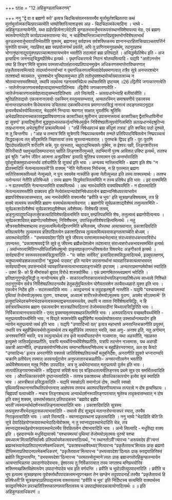 +++
title = "12 अहिकुण्डलाधिकरणम्"

+++
ननु "द्वे वा व ब्रह्मणो रूपे' इत्यत्र चिदचित्संवलनरूपस्यैव मूर्त्तामूर्त्तशब्दिततया कथं मूर्त्तामूर्त्तात्मकाचित्प्रपञ्चस्येति भाष्योक्तिरित्याशङ्क्य आह - चिदचिदात्मकेत्यादिना । भाष्ये - अहिकुण्डलन्यायेनेति, यथा ह्यहेंरहित्वेनाऽभेदेऽपि कुण्डलभावर्जुभावरूपसंस्थानविशेषापत्त्या भेदः, एवं ब्रह्मणः स्वरूपेणाभेदेऽपि कार्यप्रपञ्चरूपापत्त्या भेदः, न चाहेर्विश्रान्तिसञ्चारणादिप्रयुक्त्तभोगविशेषलाभार्थं कुण्डलभावर्जुभावापत्तिर्भवतीति युक्त्तम्, ब्रह्मणस्तु सर्वज्ञस्य सर्वशक्त्तिकस्य ज्ञानानन्दरहिताचित्प्रपञ्चतापर्त्तिर्न युक्त्तेति वाच्यम्, नह्यहिवत् ब्रह्म स्वप्रयोजनार्थं प्रवर्तते, अपि तु प्राणिनामनुग्रहार्थम्, तदनुग्रहश्च भोगानुष्ठानाद्युपयुक्त्तप्रपञ्चात्मतापत्त्यभावेन भवतीति तदात्मतां ब्रह्म प्रतिपद्यते । अचिद्धर्मप्रतिषेध इति - अज इत्यादिना जननाद्यचिद्धमर्प्रतिषेध इत्यर्थः । पृथगधिकरणत्वे निदानं श्रोतव्यमित्यादि - यद्यपि "अतोऽनन्तेन तथा हि लिङ्ग'मिति सूत्रस्य परमसाध्योपसंहारत्वप्रतिपादनमुखेन अधिकरणसमाप्तेराविष्करणात् प्रकृतैतावत्त्वमित्यादेः तादर्थ्यानन्तर्याभ्यां न पृथगधिकरणत्वमित्यादेर्वक्ष्यमाणत्वात् तत्रैव सूत्रे अनन्तरशब्देन ततश्शब्दो व्याख्यातः, भूयश्शब्देन भूयिष्ठत्वमुच्यत इति ततोभूयश्शब्दयोर्व्याख्यातत्वाच्च न श्रोतव्यान्तरमवशिष्यते, तथापि तदर्थस्य गहनत्वमभिप्रेत्य तथोक्तमिति द्रष्टव्यम् ॥26॥द्वितीये जगत्कारणत्वेति - जातेर्जगत्कारणत्वसर्वज्ञत्वाद्यसम्भवादितिभावः ॥द्वितीये जगत्कारणत्वेति - जातेर्जगत्कारणत्वसर्वज्ञत्वाद्यसम्भवादितिभावः ॥परे त्वित्यादि - अतत्प्रधानेभ्याहि बलीयांसीति । श्रुतिप्रतिपाद्ययोः एकत्वनानात्वयोः एकस्मिन् वस्तुन्यसम्भवात्, अन्यतरस्मिन् समाश्रयणीये एकत्त्वस्य मानान्तराप्राप्तत्वेन विधेयत्वस्य उचिततया एकत्वविधानाय प्रमाणान्तरसिद्धं नानात्वं तदङ्गतयाऽनूद्यत इत्यस्यैवार्थस्योचितत्वात्, भेददर्शने निन्दायाः श्रवणात् साक्षात् भूयसीभिः श्रुतिभिः अभेदप्रतिपादनाच्चाकारवद्व्रह्मविषयाणाञ्च कासाञ्चित् श्रुतीनान् उपासनारूपत्वं कासाञ्चित् द्वैताभिधायिनीनां द्वा सुपर्णा' इत्यादिश्रुतीनां बुद्धयुपाध्यस्तकर्त्तृत्वनिषेधमुखेन निर्विशेषप्रतीत्युपयोगित्वमिति अतत्प्रधानभेदश्रुतिभ्यः तत्प्रधानानाम् अभेदश्रुतीनां प्राबल्यमित्यर्थः । "तर्हि निषेधप्रपञ्चं ब्रह्म कीदृशं तत्राह' इति क्वचित् पाठो दृश्यते, स तु चिन्तनीयः । "आह च तन्मात्र'मिति सूत्रेणापि निष्प्रपञ्चत्वस्यैव तन्मते प्रतिपिपादयिषितत्वेन निष्प्रपञ्चत्वं सिद्धवत्कृत्य तत् कीदृशमिति जिज्ञासायां तस्य सूत्रस्यानवतारात् । पुरश्चक्रे द्विपद इति - पुरः पुराणि द्विपदोपलक्षितानि शरीराणि चक्रे, पुरः पुरस्तात्, चक्षुराद्यभिव्यक्त्तेः पूर्वमेव, स ईश्वरः पक्षी, लिङ्गशरीरस्य तैत्तिरीयादौ पक्षपुच्छादिसम्पादनात् पक्षीति लिङ्गशरीरमुच्यते, तदभिमानी पुरुष आविशत् प्रविष्ट इत्यर्थः, ततश्च इयं श्रुतिः "अनेन जीवेन आत्मना अनुप्रविश्य' इत्यादि श्रुतिश्च परमात्मन एव अन्तर्भावादिति पूर्वसूत्रोक्तमुपाध्यन्तर्भावं दर्शयतीति हि सूत्रार्थ इति भावः । अन्यस्य नास्तित्वमिति - ब्रह्मण इति शेषः "न ह्येतस्मादिति नेत्यन्यत्परमस्ती'ति वाक्यम् "नेति नेतीत्यस्य निर्वचनम्, न हि एतस्मात् ब्रह्मणः व्यतिरिक्त्तमस्तीत्यतो नेत्युच्यते, न पुनः स्वयमेव नास्तीति कृत्वा नेतीत्युच्यत इति तस्य वाक्यस्यार्थः । ततश्च यतोन्यत्परं नेतीति प्रतिषिध्यते । तस्य ब्रह्मणः सिद्धमेवास्तित्वमिति न तस्य प्रतिषेध इति भावः । इदं वाक्यमिति - न ह्यतस्मादिति नेत्यन्यत्परमिति वाक्यमित्यर्थः । अथ नामधेयमिति वाक्यविषयमिति - न ह्येतस्मादिति नेत्यन्यत्परमस्तीति वाक्यस्य इति नेत्येवंरूपान्यादेशनिषेधपरत्वेन ब्रह्मान्यनिषेधपरत्वाभावेन ब्रह्मपरिशेषकत्वासम्भवात्, अथ नामधेयमिति वाक्यस्यैव "ब्रवीति च भूयः' इति सूत्रखण्डविषयत्वम्, तत्र हि वाक्ये सत्यस्य सत्यमिति ब्रह्मणः परमार्थसत्यत्वावेदनात् । ब्रह्मणोपि सूर्यप्रकाशाद्यवैशेष्यं तत्तुल्यत्वमिति - सूर्यप्रकाशादेरवैशेष्यं सूर्यप्रकाशाद्यवैशेष्यम् अवैशेष्यम्- विशेषरहि तत्वम्, अङ्गुल्याद्युपाधिकृतर्जुवक्रत्वादिविशेषरहितत्वमिति यावत्,सम्प्रतिपन्नमिति शेषः, तत्तुल्यत्वं ब्रह्मणोपीत्यन्वयः । सूर्यप्रकाशादिवत् ब्रह्मणोऽप्यवैशेष्यम्; निविर्शेषत्वम्, उपाधिकृतविशेषराहित्यमित्यर्थः । नतु सौत्रस्यावैशेष्यशब्दस्य तत्तुल्यत्वमित्येतद्विवरणमिति भ्रमितव्यम्, परैस्तथा अव्याख्यानात्, प्रकाशादिवदिति वतिप्रत्ययेनैव तुल्यत्वस्य प्रतिपादितत्वेन प्रकाशादिवच्च तुल्यत्वमित्यस्यासङ्गतत्वाच्चेति बोध्यम् । अवस्थाभेदादिति - "उभयव्यपदेशा'दिति सूत्रे जीवस्य परमात्मावस्थाभेदत्वात् संराध्यसंराधकभावाविरोध उपन्यस्तः, "प्रकाशाश्रयवद्वे'ति सूत्रे तु जीवस्य ब्रह्मैकदेशत्वेन तदंशत्वात् संराध्यसरोधकभावस्समर्थित इत्यर्थः । अर्थान्तरत्वामितिगन्धविधितन्निषेधश्रुत्योः प्राकृताप्राकृतगन्धविषयत्वेत विषयभेदः अङ्गीकार्य इत्यर्थः ।सार्वज्ञ्यादीनां स्वरूपपरवाक्यसिद्धत्वादिति - "यः सर्वज्ञः सर्ववित्' इत्यादिवाक्यसिद्धत्वादित्यर्थः, इदमुपलक्षणम्, चतुष्पात्वषोडशकलत्वादीनां "बुद्ध्यर्थः पादवत्' इति न्यायेन उपासनार्थानां व्यावहारिकसत्यत्वाभाववत् सार्वज्ञ्यादीनाम् उपासनार्थत्वे व्यावहारिकसत्यत्वाभावप्रसङ्गाच्चेति द्रष्टव्यम् । अन्यतराप्रमाण्यमेवोक्तं स्यादिति - उक्त्तं हि- को हि मीमांसको ब्रूयात् विरोधे शास्त्रयोर्मिथः । एकं प्रमाणमितरस्त्वप्रमाणं भवेदिति । प्रतिज्ञानुगुणहेतुसिद्धौ तु नान्योन्यश्रय इति - साकारत्वनिराकारत्वरूपोभयलिङ्गत्वप्रतिषेधस्य साध्यत्वे निश्चिते तदानुगुण्येन सर्वत्र निर्विशेषप्रतिपादनस्यैव हेतूकर्तुमुचितत्वेन योगैयतावशेन तस्यैवाध्यहारो युक्त्त इति भावः । एकत्वेन निर्देश इति - सदसत्त्ववदिति भावः । अतद्वचनत्वं च तदुदाहृतश्रुतौ नास्तीति - यद्यपि "यश्चायमस्यां पृथिव्यां तेजोमयोऽमृतमयः पुराणः, यश्चायम्, अध्यात्मं शारीरस्तेजोमयोऽमृतमयः पुराणः, अयमेव सोऽयमात्मे' ति प्रत्युपाधिभेदवचनेनाभेदवचनत्वरूपमतद्वचनतत्वमस्त्येव, तथापि न तावता निर्विशेषत्वसिद्धिः, न हि सर्वत्रावस्थितस्य ब्रह्मणः एकत्वमात्रेण शास्त्रप्रतिपादितानां तेजोमयत्वादीनां मिथ्यात्वसिद्धिरिति भावः । निर्विकारत्वानन्दरूपत्वेति - एतत् द्वयमप्यमृतमयशब्दफलितमिति भावः । अरूपवदित्यत्र वच्छब्दवैयर्थ्यमिति - मतुप्प्रत्ययवैयर्थ्यमिति भावः, न विद्यते रूपमस्येति बहुव्रीहिणैव मत्वर्थस्योक्तत्वात् उक्त्तार्थानामप्रयोग इति न्यायेन मतुप्प्रत्ययो व्यर्थ इति भावः । यद्यपि "उगवादिभ्यो यत्' इत्यत्र महाभाष्ये अनरवन्तिचक्राणीति प्रयुक्त्तं, तथापि यत्र बहुव्रीहिमत्वर्थयोःतुल्यार्थत्वं तत्र बहुव्रीहिरेव लाघवात् भवति, यथा अगुः- अनश्व इति, नतु अगोमान् अनश्ववानिति भवति, यत्र त्वतुल्यार्थत्वं तत्र कृते मत्वर्थीयतदन्तेन नञ्समासः, यथा अहस्तीति, नह्यहस्त इत्युक्त्ते जातिपर्युदासप्रतीतिः, यत्रापि मत्वर्थीयेनार्थविशेषप्रतीतिः, यत्रापि तदन्तेन नञ्समासः, यथ अदण्डी अक्षत्री अवाग्मीति, दण्डछत्रसंयोगनिषेधस्य सम्यग्भाषितत्वनिषेधस्य च बहुव्रीहेरनवगमात्, अत एव कैयटे "उगवादिभ्यः' इत्यत्र अनराणीति वक्त्तव्ये जातिविशेषप्रतिपत्यर्थो मतुबनिर्देशः, अनराणीति ह्युक्त्ते भग्नाराण्यपि चक्राणि प्रतीयेरन् तस्मात् अरवत्पर्युदासेन अनुपजातारचक्रप्रतीतिः- अनवरन्तीत्यनेन भवतीति अर्थविशेषसत्वात् मतुब् निर्देशः उपपादितः, अत्र तु अर्थभेदाभावात् मतुप्प्रत्ययो दुर्लभ इति भावः । तात्पर्यलिङ्गावगमाच्चेति - सद्विद्यायां सविशे षत्व एव षड्विधतात्पर्यलिङ्गस्य प्रथमे सूत्र एव समर्थितत्वादिति भावः । औपाधिकाकारयोगे दृष्टान्तत्वादिति - ततश्च प्रकाशवच्च औपाधिकाकारयोग इत्येव सूत्रं स्यादिति भावः । आस्त्रीबालं प्रसिद्धत्वादिति - यद्यपि स्वपक्षेऽपि समानोऽयं दोषः, तथापि स्वपक्षे पृथिव्यादिस्थानानवस्थितिपर्यन्तत्वात् आक्षेपस्य तस्यच अवश्यपरिहरणीयत्वाच्च तत्परत्वे न दोष इत्यभिप्रायः । चिह्नपर्यां यत्वाच्चेति - नचात्र लिङ्गशब्दस्य अन्यार्थदर्शनरूपलिङ्गपरत्वात् श्रुतेश्च तादृक्त्वसम्भवात् न दोष इति वक्त्तुं शक्यम्, उक्त्तार्थसाक्षात् प्रतिपादकस्य "ब्रह्मवेद ब्रह्मैव भवती'त्यस्यार्न्यार्थदर्शनरूपलिङ्गत्वाभावादिति भावः । प्रकाशादिवदिति सूत्रस्य तत्प्रयुक्त्तजीवभेदव्युदासकत्वाभावादिति - तथात्वे हीदं सूत्रद्वयं मतान्तरोपन्यासपरं स्यात्, तस्यैव निराकृतत्वादिति भावः । अपरे त्वित्यादि - स्वाप्नाद्यवस्थानां प्रकृतत्वादिति । ननु भाष्ये "भेदादिति चेति'ति सूत्रे देवादिदेहयोगरूपावस्थाभेदादित्येवोक्तम्, न तु स्वप्नाद्यवस्थाभेदादिति चेन्न, तत्र स्वप्नाद्यवस्थदेहयोगरूपावस्थाभेदस्यैव विवक्षितत्वेन दोषाभावादिति भावः । अन्ये त्वित्यादि - मधुविद्या वाक्य इति । वृहदारण्यके मधुविद्यावाक्ये "यश्चायमस्यां पृथिव्यां तेजोमयोऽमृतमयः पुरुषो यश्चा यमध्यात्म'मित्यादिभिर्वाक्यैः प्रतिपर्यायमेकत्ववचनादित्यर्थः, "न स्थानतोऽपी'त्यारभ्य "अरूपवदेव ही'त्यन्तं ब्रह्मस्वरूपाभेदप्रतिपादनपरमेकमधिकरणं, "प्रकाशवच्चावैयथ्यर्'मित्यारभ्य "प्रकृतैतावत्व'मित्यतः प्राक् ब्रह्मणो दीप्तिमत्ताप्रतिपादनपरमेकमधिकरणं, "प्रकृतैतावत्व'मित्यारभ्य "उभयव्यपदेशा'दित्यतः प्राक् रूपद्वयातिरिक्त्तं ब्रह्मेति सिद्धान्तयन्ति, "उभयव्यपदेशा'दित्यारभ्य "परमतस्सेतून्माने'त्यतः प्राक् ब्रह्मजगतोरहिकुण्हलन्यायेन अत्यन्ताभिन्नतया उपादानोपादेयभावः, ईश्वरस्य तु निर्विकारत्वात् तस्य जगतश्च मणिप्रभयोरिव शक्त्तिमच्छक्त्तिविक्षेपरूपेण उपादानोपादेय भाव इति वर्णयन्ति । व्रवीति च भूयोऽपीत्युपपादनादिति । व्रवीति च भूय इत्यस्य सूत्रखण्हस्य पूवोर्क्त्तार्थोपपादकत्वमभ्युपगच्छता तेन खण्डेन तदुपपादनार्हं तस्यैव "प्रकृतैतावत्वं हि प्रतिषेधती'ति सूत्रखण्हऽप्रतिपाद्यत्वस्य वक्त्तव्यतया "व्रवीति च भूय' इति निर्दिष्टस्य सत्यमिति वाक्यार्थस्य रूपद्वयनिषेधेन प्रपञ्चातिरिक्त्तकारणरूपास्तित्वस्य च उपपाद्योपपादकत्वायोगादित्यर्थः ॥ ॥ इति अहिकुण्डलाधिकरणं ॥
